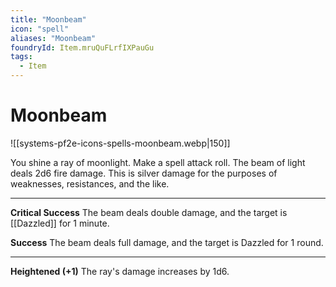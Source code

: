 ```yaml
---
title: "Moonbeam"
icon: "spell"
aliases: "Moonbeam"
foundryId: Item.mruQuFLrfIXPauGu
tags:
  - Item
---
```


# Moonbeam
![[systems-pf2e-icons-spells-moonbeam.webp|150]]

You shine a ray of moonlight. Make a spell attack roll. The beam of light deals 2d6 fire damage. This is silver damage for the purposes of weaknesses, resistances, and the like.

* * *

**Critical Success** The beam deals double damage, and the target is [[Dazzled]] for 1 minute.

**Success** The beam deals full damage, and the target is Dazzled for 1 round.

* * *

**Heightened (+1)** The ray's damage increases by 1d6.
